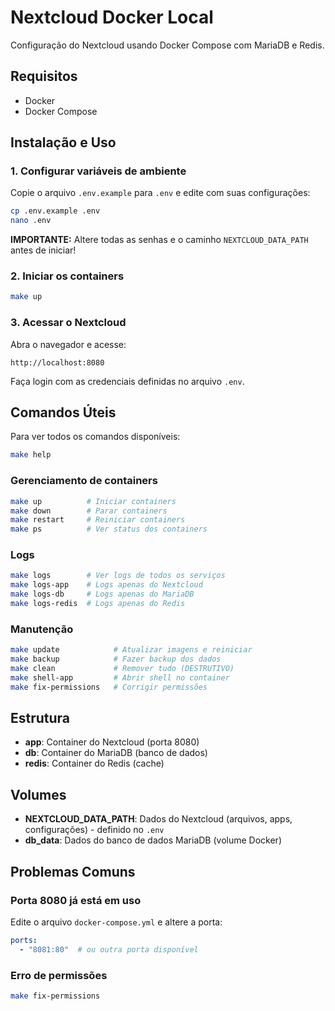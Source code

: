 # Nextcloud Docker Local

Configuração do Nextcloud usando Docker Compose com MariaDB e Redis.

## Requisitos

- Docker
- Docker Compose

## Instalação e Uso

### 1. Configurar variáveis de ambiente

Copie o arquivo `.env.example` para `.env` e edite com suas configurações:

```bash
cp .env.example .env
nano .env
```

**IMPORTANTE:** Altere todas as senhas e o caminho `NEXTCLOUD_DATA_PATH` antes de iniciar!

### 2. Iniciar os containers

```bash
make up
```

### 3. Acessar o Nextcloud

Abra o navegador e acesse:

```
http://localhost:8080
```

Faça login com as credenciais definidas no arquivo `.env`.

## Comandos Úteis

Para ver todos os comandos disponíveis:
```bash
make help
```

### Gerenciamento de containers
```bash
make up          # Iniciar containers
make down        # Parar containers
make restart     # Reiniciar containers
make ps          # Ver status dos containers
```

### Logs
```bash
make logs        # Ver logs de todos os serviços
make logs-app    # Logs apenas do Nextcloud
make logs-db     # Logs apenas do MariaDB
make logs-redis  # Logs apenas do Redis
```

### Manutenção
```bash
make update            # Atualizar imagens e reiniciar
make backup            # Fazer backup dos dados
make clean             # Remover tudo (DESTRUTIVO)
make shell-app         # Abrir shell no container
make fix-permissions   # Corrigir permissões
```

## Estrutura

- **app**: Container do Nextcloud (porta 8080)
- **db**: Container do MariaDB (banco de dados)
- **redis**: Container do Redis (cache)

## Volumes

- **NEXTCLOUD_DATA_PATH**: Dados do Nextcloud (arquivos, apps, configurações) - definido no `.env`
- **db_data**: Dados do banco de dados MariaDB (volume Docker)

## Problemas Comuns

### Porta 8080 já está em uso

Edite o arquivo `docker-compose.yml` e altere a porta:

```yaml
ports:
  - "8081:80"  # ou outra porta disponível
```

### Erro de permissões

```bash
make fix-permissions
```
